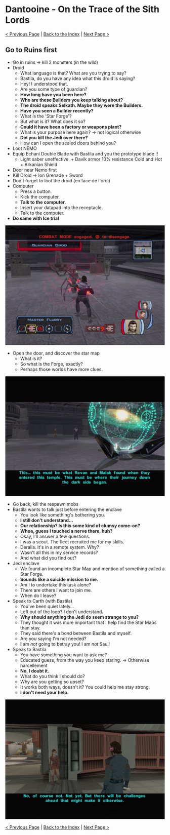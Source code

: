 # Dantooine - On the Trace of the Sith Lords

[< Previous Page](034_Dantooine.md)
| [Back to the Index](./000_Index.md)
| [Next Page >](./036_Dantooine.md)


## Go to Ruins first

- Go in ruins -> kill 2 monsters (in the wild)
- Droid
	- What language is that? What are you trying to say?
	- Bastila, do you have any idea what this droid is saying?
	- Hey! I understood that.
	- Are you some type of guardian?
	- **How long have you been here?**
	- **Who are these Builders you keep talking about?**
	- **The droid speaks Selkath. Maybe they were the Builders.**
	- **Have you seen a Builder recently?**
	- What is the 'Star Forge'?
	- But what is it? What does it so?
	- **Could it have been a factory or weapons plant?**
	- What is your purpose here again? -> not logical otherwise
	- **Did you kill the Jedi over there?**
	- How can I open the sealed doors behind you?
- Loot NEMO
- Equip Echani Double Blade with Bastila and you the prototype blade !!
	- Light saber uneffective. + Davik armor 10% resistance Cold and Hot + Arkanian Shield
- Door near Nemo first
- Kill Droid -> Ion Grenade + Sword
- Don't forget to loot the droid (en face de l'ordi)
- Computer
	- Press a button.
	- Kick the computer.
	- **Talk to the computer.**
	-  Insert your datapad into the receptacle.
	- Talk to the computer.
- **Do same with Ice trial**

![](../resources/images/screenshots/danGuardianDroid.png)

- Open the door, and discover the star map
	- What is it?
	- So what is the Forge, exactly?
	- Perhaps those worlds have more clues.

![](../resources/images/screenshots/danStarMap.png)

- Go back, kill the respawn mobs
- Bastila wants to talk just before entering the enclave
	- You look like something's bothering you.
	- **I still don't understand...**
	- **Our relationship? Is this some kind of clumsy come-on?**
	- **Whoa, guess I touched a nerve there, huh?**
	- Okay, I'll answer a few questions.
	- I was a scout. The fleet recruited me for my skills.
	- Deralia. It's in a remote system. Why?
	- Wasn't all this in my service records?
	- And what did you find out?
- Jedi enclave
	- We found an incomplete Star Map and mention of something called a Star Forge.
	- **Sounds like a suicide mission to me.**
	- Am I to undertake this task alone?
	- There are others I want to join me.
	- When do I leave?
- Speak to Carth (with Bastila)
	- You've been quiet lately...
	- Left out of the loop? I don't understand.
	- **Why should anything the Jedi do seem strange to you?**
	- They thought it was more important that I help find the Star Maps than stay.
	- They said there's a bond between Bastila and myself.
	- Are you saying I'm not needed?
	- **I** am *not* going to betray you! I am *not* Saul!
- Speak to Bastila
	- You have something you want to ask me?
	- Educated guess, from the way you keep staring. -> Otherwise harcellement
	- **No, I doubt it.**
	- What do you think I should do?
	- Why are you getting so upset?
	- It works both ways, doesn't it? You could help me stay strong.
	- **I don't need your help.**

![](../resources/images/screenshots/danTalkWithBastila2.png)

[< Previous Page](034_Dantooine.md)
| [Back to the Index](./000_Index.md)
| [Next Page >](./036_Dantooine.md)
